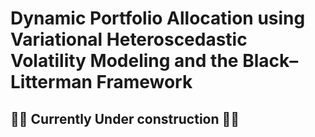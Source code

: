 # Dynamic Portfolio Allocation using Variational Heteroscedastic Volatility Modeling and the Black–Litterman Framework

## 🚧🚧 Currently Under construction 🚧🚧
